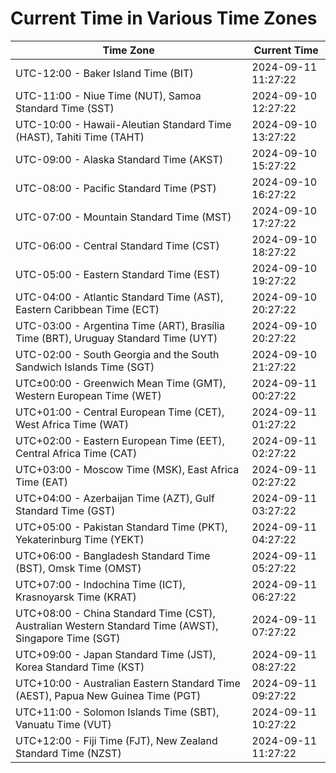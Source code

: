 # Current Time in Various Time Zones

| Time Zone | Current Time |
|-----------|--------------|
| UTC-12:00 - Baker Island Time (BIT) | 2024-09-11 11:27:22 |
| UTC-11:00 - Niue Time (NUT), Samoa Standard Time (SST) | 2024-09-10 12:27:22 |
| UTC-10:00 - Hawaii-Aleutian Standard Time (HAST), Tahiti Time (TAHT) | 2024-09-10 13:27:22 |
| UTC-09:00 - Alaska Standard Time (AKST) | 2024-09-10 15:27:22 |
| UTC-08:00 - Pacific Standard Time (PST) | 2024-09-10 16:27:22 |
| UTC-07:00 - Mountain Standard Time (MST) | 2024-09-10 17:27:22 |
| UTC-06:00 - Central Standard Time (CST) | 2024-09-10 18:27:22 |
| UTC-05:00 - Eastern Standard Time (EST) | 2024-09-10 19:27:22 |
| UTC-04:00 - Atlantic Standard Time (AST), Eastern Caribbean Time (ECT) | 2024-09-10 20:27:22 |
| UTC-03:00 - Argentina Time (ART), Brasília Time (BRT), Uruguay Standard Time (UYT) | 2024-09-10 20:27:22 |
| UTC-02:00 - South Georgia and the South Sandwich Islands Time (SGT) | 2024-09-10 21:27:22 |
| UTC±00:00 - Greenwich Mean Time (GMT), Western European Time (WET) | 2024-09-11 00:27:22 |
| UTC+01:00 - Central European Time (CET), West Africa Time (WAT) | 2024-09-11 01:27:22 |
| UTC+02:00 - Eastern European Time (EET), Central Africa Time (CAT) | 2024-09-11 02:27:22 |
| UTC+03:00 - Moscow Time (MSK), East Africa Time (EAT) | 2024-09-11 02:27:22 |
| UTC+04:00 - Azerbaijan Time (AZT), Gulf Standard Time (GST) | 2024-09-11 03:27:22 |
| UTC+05:00 - Pakistan Standard Time (PKT), Yekaterinburg Time (YEKT) | 2024-09-11 04:27:22 |
| UTC+06:00 - Bangladesh Standard Time (BST), Omsk Time (OMST) | 2024-09-11 05:27:22 |
| UTC+07:00 - Indochina Time (ICT), Krasnoyarsk Time (KRAT) | 2024-09-11 06:27:22 |
| UTC+08:00 - China Standard Time (CST), Australian Western Standard Time (AWST), Singapore Time (SGT) | 2024-09-11 07:27:22 |
| UTC+09:00 - Japan Standard Time (JST), Korea Standard Time (KST) | 2024-09-11 08:27:22 |
| UTC+10:00 - Australian Eastern Standard Time (AEST), Papua New Guinea Time (PGT) | 2024-09-11 09:27:22 |
| UTC+11:00 - Solomon Islands Time (SBT), Vanuatu Time (VUT) | 2024-09-11 10:27:22 |
| UTC+12:00 - Fiji Time (FJT), New Zealand Standard Time (NZST) | 2024-09-11 11:27:22 |
